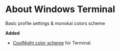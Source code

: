 # About Windows Terminal

Basic profile settings & monokai colors scheme

**Added**

- [CoolNight color scheme](https://github.com/josean-dev/dev-environment-files/blob/main/coolnight.itermcolors) for Terminal.

